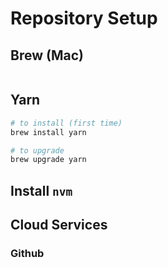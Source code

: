 # Repository Setup

## Brew (Mac)

```

```

## Yarn

```bash
# to install (first time)
brew install yarn

# to upgrade
brew upgrade yarn
```

## Install `nvm`

## Cloud Services

### Github
